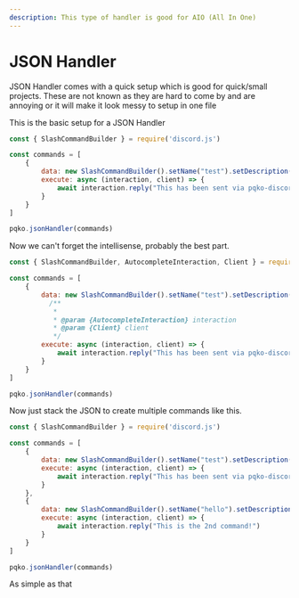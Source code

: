 ```yaml
---
description: This type of handler is good for AIO (All In One)
---
```


# JSON Handler

JSON Handler comes with a quick setup which is good for quick/small projects. These are not known as they are hard to come by and are annoying or it will make it look messy to setup in one file&#x20;

This is the basic setup for a JSON Handler

```javascript
const { SlashCommandBuilder } = require('discord.js')

const commands = [
    {
        data: new SlashCommandBuilder().setName("test").setDescription("This is the first command with pqko-discord!"),
        execute: async (interaction, client) => {
            await interaction.reply("This has been sent via pqko-discord module!")
        }
    }
]

pqko.jsonHandler(commands)
```

Now we can't forget the intellisense, probably the best part.

```javascript
const { SlashCommandBuilder, AutocompleteInteraction, Client } = require('discord.js')

const commands = [
    {
        data: new SlashCommandBuilder().setName("test").setDescription("This is the first command with pqko-discord!"),
          /**
           *
           * @param {AutocompleteInteraction} interaction
           * @param {Client} client
           */
        execute: async (interaction, client) => {
            await interaction.reply("This has been sent via pqko-discord module!")
        }
    }
]

pqko.jsonHandler(commands)
```

Now just stack the JSON to create multiple commands like this.

```javascript
const { SlashCommandBuilder } = require('discord.js')

const commands = [
    {
        data: new SlashCommandBuilder().setName("test").setDescription("This is the first command with pqko-discord!"),
        execute: async (interaction, client) => {
            await interaction.reply("This has been sent via pqko-discord module!")
        }
    },
    {
        data: new SlashCommandBuilder().setName("hello").setDescription("The second command on JSON Handler"),
        execute: async (interaction, client) => {
            await interaction.reply("This is the 2nd command!")
        }
    }
]

pqko.jsonHandler(commands)
```

As simple as that
